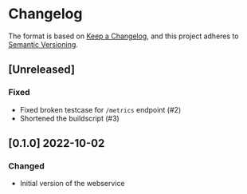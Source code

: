 # Changelog

The format is based on [Keep a Changelog](https://keepachangelog.com/en/1.0.0/),
and this project adheres to [Semantic Versioning](https://semver.org/spec/v2.0.0.html).

## [Unreleased]

### Fixed

 * Fixed broken testcase for `/metrics` endpoint (#2)
 * Shortened the buildscript (#3)

## [0.1.0] 2022-10-02

### Changed

 * Initial version of the webservice

